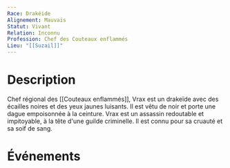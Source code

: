 ```yaml
---
Race: Drakéide
Alignement: Mauvais
Statut: Vivant
Relation: Inconnu
Profession: Chef des Couteaux enflammés
Lieu: "[[Suzail]]"
---
```

# Description
Chef régional des [[Couteaux enflammés]], Vrax est un drakeïde avec des écailles noires et des yeux jaunes luisants. Il est vêtu de noir et porte une dague empoisonnée à la ceinture. Vrax est un assassin redoutable et impitoyable, à la tête d'une guilde criminelle. Il est connu pour sa cruauté et sa soif de sang.
# Événements
